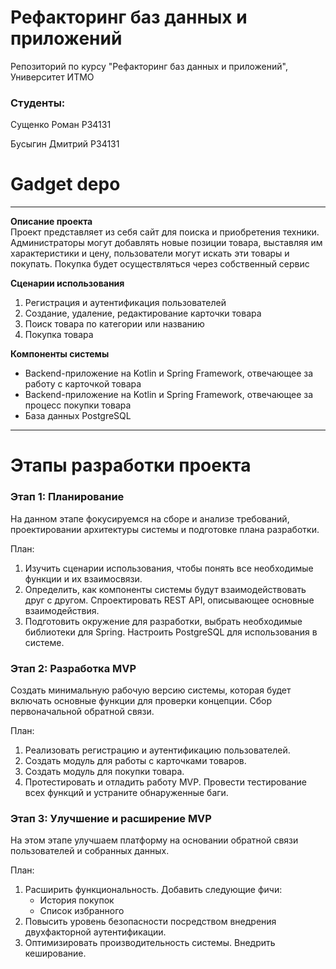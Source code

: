 # Рефакторинг баз данных и приложений
Репозиторий по курсу "Рефакторинг баз данных и приложений", Университет ИТМО

### Студенты:
Сущенко Роман P34131

Бусыгин Дмитрий P34131

# Gadget depo

---

**Описание проекта**  
Проект представляет из себя сайт для поиска и приобретения техники.
Администраторы могут добавлять новые позиции товара, выставляя им характеристики и цену, пользователи могут искать эти товары и покупать.
Покупка будет осуществляться через собственный сервис

**Сценарии использования**
1. Регистрация и аутентификация пользователей
2. Создание, удаление, редактирование карточки товара
3. Поиск товара по категории или названию
4. Покупка товара

**Компоненты системы**
* Backend-приложение на Kotlin и Spring Framework, отвечающее за работу с карточкой товара
* Backend-приложение на Kotlin и Spring Framework, отвечающее за процесс покупки товара
* База данных PostgreSQL

---

# Этапы разработки проекта

### Этап 1: Планирование

На данном этапе фокусируемся на сборе и анализе требований, проектировании архитектуры системы и подготовке плана разработки.

План:
1. Изучить сценарии использования, чтобы понять все необходимые функции и их взаимосвязи.
2. Определить, как компоненты системы будут взаимодействовать друг с другом. Спроектировать REST API, описывающее основные взаимодействия.
3. Подготовить окружение для разработки, выбрать необходимые библиотеки для Spring. Настроить PostgreSQL для использования в системе.

### Этап 2: Разработка MVP 

Создать минимальную рабочую версию системы, которая будет включать основные функции для проверки концепции. Сбор первоначальной обратной связи.

План:
1. Реализовать регистрацию и аутентификацию пользователей.
2. Создать модуль для работы с карточками товаров.
3. Создать модуль для покупки товара.
4. Протестировать и отладить работу MVP. Провести тестирование всех функций и устраните обнаруженные баги.

### Этап 3: Улучшение и расширение MVP

На этом этапе улучшаем платформу на основании обратной связи пользователей и собранных данных.

План:
1. Расширить функциональность. Добавить следующие фичи:
   - История покупок
   - Список избранного
2. Повысить уровень безопасности посредством внедрения двухфакторной аутентификации.
3. Оптимизировать производительность системы. Внедрить кеширование.
